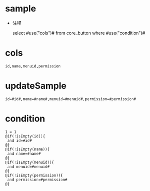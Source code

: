 sample
===
* 注释

	select #use("cols")# from core_button  where  #use("condition")#

cols
===
	id,name,menuid,permission

updateSample
===
	
	id=#id#,name=#name#,menuid=#menuid#,permission=#permission#

condition
===

	1 = 1  
	@if(!isEmpty(id)){
	 and id=#id#
	@}
	@if(!isEmpty(name)){
	 and name=#name#
	@}
	@if(!isEmpty(menuid)){
	 and menuid=#menuid#
	@}
	@if(!isEmpty(permission)){
	 and permission=#permission#
	@}
	
	